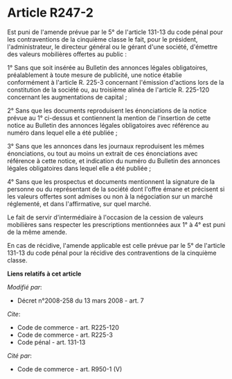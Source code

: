 # Article R247-2

Est puni de l'amende prévue par le 5° de l'article 131-13 du code pénal pour les contraventions de la cinquième classe le
fait, pour le président, l'administrateur, le directeur général ou le gérant d'une société, d'émettre des valeurs mobilières
offertes au public : 

1° Sans que soit insérée au Bulletin des annonces légales obligatoires, préalablement à toute mesure de publicité, une notice
établie conformément à l'article R. 225-3 concernant l'émission d'actions lors de la constitution de la société ou, au
troisième alinéa de l'article R. 225-120 concernant les augmentations de capital ; 

2° Sans que les documents reproduisent les énonciations de la notice prévue au 1° ci-dessus et contiennent la mention de
l'insertion de cette notice au Bulletin des annonces légales obligatoires avec référence au numéro dans lequel elle a été
publiée ; 

3° Sans que les annonces dans les journaux reproduisent les mêmes énonciations, ou tout au moins un extrait de ces
énonciations avec référence à cette notice, et indication du numéro du Bulletin des annonces légales obligatoires dans lequel
elle a été publiée ; 

4° Sans que les prospectus et documents mentionnent la signature de la personne ou du représentant de la société dont l'offre
émane et précisent si les valeurs offertes sont admises ou non à la négociation sur un marché réglementé, et dans
l'affirmative, sur quel marché. 

Le fait de servir d'intermédiaire à l'occasion de la cession de valeurs mobilières sans respecter les prescriptions
mentionnées aux 1° à 4° est puni de la même amende. 

En cas de récidive, l'amende applicable est celle prévue par le 5° de l'article 131-13 du code pénal pour la récidive des
contraventions de la cinquième classe.

**Liens relatifs à cet article**

_Modifié par_:

  - Décret n°2008-258 du 13 mars 2008 - art. 7

_Cite_:

  - Code de commerce - art. R225-120
  - Code de commerce - art. R225-3
  - Code pénal - art. 131-13

_Cité par_:

  - Code de commerce - art. R950-1 (V)
